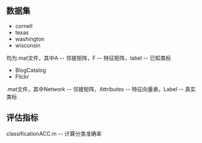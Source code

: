 ## 数据集

- cornell
- texas
- washington
- wisconsin

均为.mat文件，其中A -- 邻接矩阵，F -- 特征矩阵，label -- 已知类标

- BlogCatalog
- Flickr

.mat文件，其中Network -- 邻接矩阵，Attributes -- 特征向量表，Label -- 真实类标

## 评估指标

classificationACC.m -- 计算分类准确率

